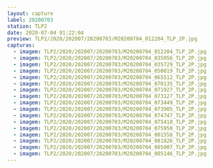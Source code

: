 ```yaml
---
layout: capture
label: 20200703
station: TLP2
date: 2020-07-04 01:22:04
preview: TLP2/2020/202007/20200703/M20200704_012204_TLP_2P.jpg
capturas:
  - imagem: TLP2/2020/202007/20200703/M20200704_012204_TLP_2P.jpg
  - imagem: TLP2/2020/202007/20200703/M20200704_035056_TLP_2P.jpg
  - imagem: TLP2/2020/202007/20200703/M20200704_035729_TLP_2P.jpg
  - imagem: TLP2/2020/202007/20200703/M20200704_050019_TLP_2P.jpg
  - imagem: TLP2/2020/202007/20200703/M20200704_065512_TLP_2P.jpg
  - imagem: TLP2/2020/202007/20200703/M20200704_070135_TLP_2P.jpg
  - imagem: TLP2/2020/202007/20200703/M20200704_071927_TLP_2P.jpg
  - imagem: TLP2/2020/202007/20200703/M20200704_073127_TLP_2P.jpg
  - imagem: TLP2/2020/202007/20200703/M20200704_073449_TLP_2P.jpg
  - imagem: TLP2/2020/202007/20200703/M20200704_073905_TLP_2P.jpg
  - imagem: TLP2/2020/202007/20200703/M20200704_074747_TLP_2P.jpg
  - imagem: TLP2/2020/202007/20200703/M20200704_075410_TLP_2P.jpg
  - imagem: TLP2/2020/202007/20200703/M20200704_075950_TLP_2P.jpg
  - imagem: TLP2/2020/202007/20200703/M20200704_081558_TLP_2P.jpg
  - imagem: TLP2/2020/202007/20200703/M20200704_081826_TLP_2P.jpg
  - imagem: TLP2/2020/202007/20200703/M20200704_085007_TLP_2P.jpg
  - imagem: TLP2/2020/202007/20200703/M20200704_085146_TLP_2P.jpg
---
```

